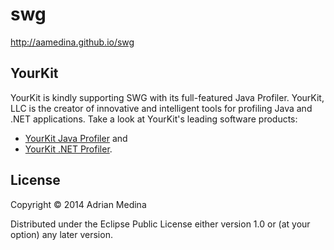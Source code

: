 # swg

http://aamedina.github.io/swg

## YourKit

YourKit is kindly supporting SWG with its full-featured Java Profiler. YourKit, LLC is the creator of innovative and intelligent tools for profiling Java and .NET applications. Take a look at YourKit's leading software products:

* <a href="http://www.yourkit.com/java/profiler/index.jsp">YourKit Java Profiler</a> and
* <a href="http://www.yourkit.com/.net/profiler/index.jsp">YourKit .NET Profiler</a>.

## License

Copyright © 2014 Adrian Medina

Distributed under the Eclipse Public License either version 1.0 or (at
your option) any later version.
